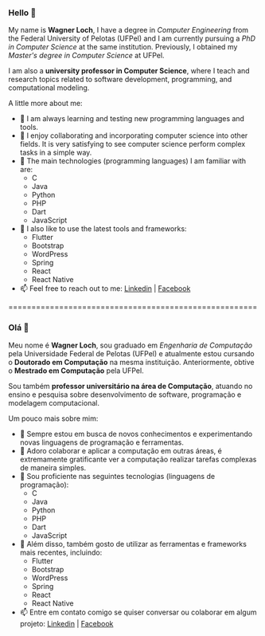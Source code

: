 ### Hello 👋
My name is **Wagner Loch**, I have a degree in *Computer Engineering* from the Federal University of Pelotas (UFPel) and I am currently pursuing a *PhD in Computer Science* at the same institution. Previously, I obtained my *Master's degree in Computer Science* at UFPel.

I am also a **university professor in Computer Science**, where I teach and research topics related to software development, programming, and computational modeling.

A little more about me:

- 🌱 I am always learning and testing new programming languages and tools.
- 👯 I enjoy collaborating and incorporating computer science into other fields. It is very satisfying to see computer science perform complex tasks in a simple way.
- 🚀 The main technologies (programming languages) I am familiar with are:
   * C
   * Java
   * Python
   * PHP
   * Dart
   * JavaScript
- 🌊 I also like to use the latest tools and frameworks:
   * Flutter
   * Bootstrap
   * WordPress
   * Spring
   * React
   * React Native
- 📫 Feel free to reach out to me: [Linkedin](https://www.linkedin.com/in/wagnerloch/) | [Facebook](https://www.facebook.com/loch.wagner)

======================================================

### **Olá 👋**

Meu nome é **Wagner Loch**, sou graduado em *Engenharia de Computação* pela Universidade Federal de Pelotas (UFPel) e atualmente estou cursando o **Doutorado em Computação** na mesma instituição. Anteriormente, obtive o **Mestrado em Computação** pela UFPel.

Sou também **professor universitário na área de Computação**, atuando no ensino e pesquisa sobre desenvolvimento de software, programação e modelagem computacional.

Um pouco mais sobre mim:

- 🌱 Sempre estou em busca de novos conhecimentos e experimentando novas linguagens de programação e ferramentas.
- 👯 Adoro colaborar e aplicar a computação em outras áreas, é extremamente gratificante ver a computação realizar tarefas complexas de maneira simples.
- 🚀 Sou proficiente nas seguintes tecnologias (linguagens de programação):
   * C
   * Java
   * Python
   * PHP
   * Dart
   * JavaScript
- 🌊 Além disso, também gosto de utilizar as ferramentas e frameworks mais recentes, incluindo:
   * Flutter
   * Bootstrap
   * WordPress
   * Spring
   * React
   * React Native
- 📫 Entre em contato comigo se quiser conversar ou colaborar em algum projeto: [Linkedin](https://www.linkedin.com/in/wagnerloch/) | [Facebook](https://www.facebook.com/loch.wagner)
